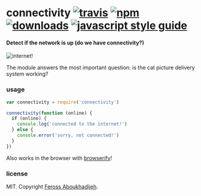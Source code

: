 # connectivity [![travis][travis-image]][travis-url] [![npm][npm-image]][npm-url] [![downloads][downloads-image]][downloads-url] [![javascript style guide][standard-image]][standard-url]

[travis-image]: https://img.shields.io/travis/feross/connectivity/master.svg
[travis-url]: https://travis-ci.org/feross/connectivity
[npm-image]: https://img.shields.io/npm/v/connectivity.svg
[npm-url]: https://npmjs.org/package/connectivity
[downloads-image]: https://img.shields.io/npm/dm/connectivity.svg
[downloads-url]: https://npmjs.org/package/connectivity
[standard-image]: https://img.shields.io/badge/code_style-standard-brightgreen.svg
[standard-url]: https://standardjs.com

#### Detect if the network is up (do we have connectivity?)

![internet!](https://raw.githubusercontent.com/feross/connectivity/master/img.jpg)

The module answers the most important question: is the cat picture delivery system working?

### usage

```js
var connectivity = require('connectivity')

connectivity(function (online) {
  if (online) {
    console.log('connected to the internet!')
  } else {
    console.error('sorry, not connected!')
  }
})
```

Also works in the browser with [browserify](http://browserify.org/)!

### license

MIT. Copyright [Feross Aboukhadijeh](https://www.twitter.com/feross).
